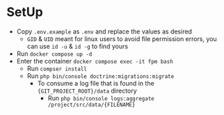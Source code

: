 # SetUp
- Copy `.env.example` as `.env` and replace the values as desired
  - `GID` & `UID` meant for linux users to avoid file permission errors, you can use `id -u` & `id -g` to find yours
- Run `docker compose up -d`
- Enter the container `docker compose exec -it fpm bash`
  - Run `compser install`
  - Run `php bin/console doctrine:migrations:migrate`
    - To consume a log file that is found in the `{GIT_PROJECT_ROOT}/data` directory
        - Run `php bin/console logs:aggregate /project/src/data/{FILENAME}`
